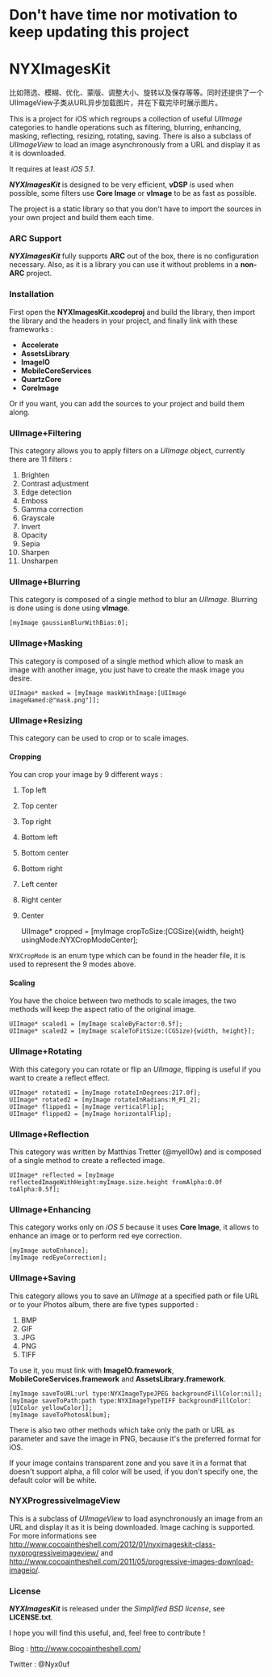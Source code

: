 # Don't have time nor motivation to keep updating this project #

# NYXImagesKit #

比如筛选、模糊、优化、蒙版、调整大小、旋转以及保存等等。同时还提供了一个UIImageView子类从URL异步加载图片，并在下载完毕时展示图片。


This is a project for iOS which regroups a collection of useful *UIImage* categories to handle operations such as filtering, blurring, enhancing, masking, reflecting, resizing, rotating, saving. There is also a subclass of *UIImageView* to load an image asynchronously from a URL and display it as it is downloaded.

It requires at least *iOS 5.1*.

***NYXImagesKit*** is designed to be very efficient, **vDSP** is used when possible, some filters use **Core Image** or **vImage** to be as fast as possible.

The project is a static library so that you don't have to import the sources in your own project and build them each time.


### ARC Support ###

***NYXImagesKit*** fully supports **ARC** out of the box, there is no configuration necessary. Also, as it is a library you can use it without problems in a **non-ARC** project.


### Installation ###

First open the **NYXImagesKit.xcodeproj** and build the library, then import the library and the headers in your project, and finally link with these frameworks :

- **Accelerate**
- **AssetsLibrary**
- **ImageIO**
- **MobileCoreServices**
- **QuartzCore**
- **CoreImage**

Or if you want, you can add the sources to your project and build them along.

### UIImage+Filtering ###

This category allows you to apply filters on a *UIImage* object, currently there are 11 filters :

1. Brighten
2. Contrast adjustment
3. Edge detection
4. Emboss
5. Gamma correction
6. Grayscale
7. Invert
8. Opacity
9. Sepia
10. Sharpen
11. Unsharpen


### UIImage+Blurring ###

This category is composed of a single method to blur an *UIImage*. Blurring is done using is done using **vImage**.

	[myImage gaussianBlurWithBias:0];


### UIImage+Masking ###

This category is composed of a single method which allow to mask an image with another image, you just have to create the mask image you desire.

	UIImage* masked = [myImage maskWithImage:[UIImage imageNamed:@"mask.png"]];


### UIImage+Resizing ###

This category can be used to crop or to scale images.


#### Cropping ####

You can crop your image by 9 different ways :

1. Top left
2. Top center
3. Top right
4. Bottom left
5. Bottom center
6. Bottom right
7. Left center
8. Right center
9. Center


	UIImage* cropped = [myImage cropToSize:(CGSize){width, height} usingMode:NYXCropModeCenter];

<code>NYXCropMode</code> is an enum type which can be found in the header file, it is used to represent the 9 modes above.


#### Scaling ####

You have the choice between two methods to scale images, the two methods will keep the aspect ratio of the original image.

	UIImage* scaled1 = [myImage scaleByFactor:0.5f];
	UIImage* scaled2 = [myImage scaleToFitSize:(CGSize){width, height}];


### UIImage+Rotating ###

With this category you can rotate or flip an *UIImage*, flipping is useful if you want to create a reflect effect.

	UIImage* rotated1 = [myImage rotateInDegrees:217.0f];
	UIImage* rotated2 = [myImage rotateInRadians:M_PI_2];
	UIImage* flipped1 = [myImage verticalFlip];
	UIImage* flipped2 = [myImage horizontalFlip];


### UIImage+Reflection ###

This category was written by Matthias Tretter (@myell0w) and is composed of a single method to create a reflected image.

	UIImage* reflected = [myImage reflectedImageWithHeight:myImage.size.height fromAlpha:0.0f toAlpha:0.5f];


### UIImage+Enhancing ###

This category works only on *iOS 5* because it uses **Core Image**, it allows to enhance an image or to perform red eye correction.

	[myImage autoEnhance];
	[myImage redEyeCorrection];


### UIImage+Saving ###

This category allows you to save an *UIImage* at a specified path or file URL or to your Photos album, there are five types supported :

1. BMP
2. GIF
3. JPG
4. PNG
5. TIFF

To use it, you must link with **ImageIO.framework**, **MobileCoreServices.framework** and **AssetsLibrary.framework**.

	[myImage saveToURL:url type:NYXImageTypeJPEG backgroundFillColor:nil];
	[myImage saveToPath:path type:NYXImageTypeTIFF backgroundFillColor:[UIColor yellowColor]];
	[myImage saveToPhotosAlbum];

There is also two other methods which take only the path or URL as parameter and save the image in PNG, because it's the preferred format for iOS.

If your image contains transparent zone and you save it in a format that doesn't support alpha, a fill color will be used, if you don't specify one, the default color will be white.


### NYXProgressiveImageView ###

This is a subclass of *UIImageView* to load asynchronously an image from an URL and display it as it is being downloaded. Image caching is supported.
For more informations see <http://www.cocoaintheshell.com/2012/01/nyximageskit-class-nyxprogressiveimageview/> and <http://www.cocoaintheshell.com/2011/05/progressive-images-download-imageio/>.


### License ###

***NYXImagesKit*** is released under the *Simplified BSD license*, see **LICENSE.txt**.

I hope you will find this useful, and, feel free to contribute !

Blog : <http://www.cocoaintheshell.com/>

Twitter : @Nyx0uf
